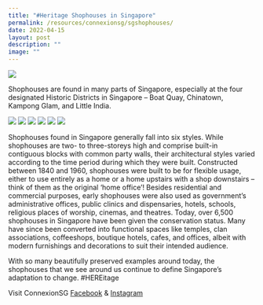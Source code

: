 ```yaml
---
title: "#Heritage Shophouses in Singapore"
permalink: /resources/connexionsg/sgshophouses/
date: 2022-04-15
layout: post
description: ""
image: ""
---
```


![](/images/connexionsg/2022/shophouses-ig_1.jpg)

Shophouses are found in many parts of Singapore, especially at the four designated Historic Districts in Singapore – Boat Quay, Chinatown, Kampong Glam, and Little India. 

![](/images/connexionsg/2022/shophouses-ig_2.jpg)
![](/images/connexionsg/2022/shophouses-ig_3.jpg)
![](/images/connexionsg/2022/shophouses-ig_4.jpg)
![](/images/connexionsg/2022/shophouses-ig_5.jpg)
![](/images/connexionsg/2022/shophouses-ig_6.jpg)
![](/images/connexionsg/2022/shophouses-ig_7.jpg)

Shophouses found in Singapore generally fall into six styles. While shophouses are two- to three-storeys high and comprise built-in contiguous blocks with common party walls, their architectural styles varied according to the time period during which they were built. 
Constructed between 1840 and 1960, shophouses were built to be for flexible usage, either to use entirely as a home or a home upstairs with a shop downstairs – think of them as the original ‘home office’! Besides residential and commercial purposes, early shophouses were also used as government’s administrative offices, public clinics and dispensaries, hotels, schools, religious places of worship, cinemas, and theatres.
Today, over 6,500 shophouses in Singapore have been given the conservation status. Many have since been converted into functional spaces like temples, clan associations, coffeeshops, boutique hotels, cafes, and offices, albeit with modern furnishings and decorations to suit their intended audience.

With so many beautifully preserved examples around today, the shophouses that we see around us continue to define Singapore’s adaptation to change. #HEREitage


Visit ConnexionSG [Facebook](https://www.facebook.com/ConnexionSG) & [Instagram](https://www.instagram.com/connexionsg/)